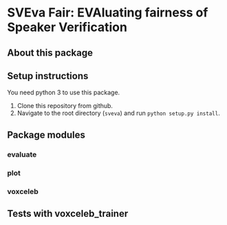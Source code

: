 # SVEva Fair: EVAluating fairness of Speaker Verification

## About this package

## Setup instructions
You need python 3 to use this package.

1. Clone this repository from github.
2. Navigate to the root directory (`sveva`) and run `python setup.py install`.

## Package modules

### evaluate

### plot

### voxceleb

## Tests with voxceleb_trainer
